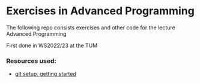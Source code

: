 # Exercises in Advanced Programming

The following repo consists exercises and other code for the lecture Advanced Programming

First done in WS2022/23 at the TUM

### Resources used:
 - [git setup, getting started](https://git-scm.com/book/en/v2)
